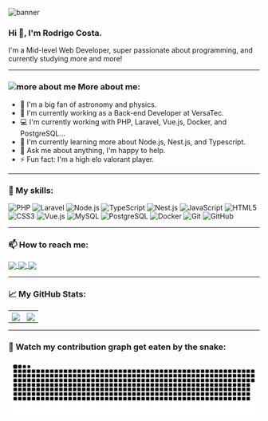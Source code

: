 ![banner](https://user-images.githubusercontent.com/74683074/219884828-ec7344d8-3c44-476b-9b84-a0eac88d29e9.png)

### Hi 👋, I'm Rodrigo Costa.
I'm a Mid-level Web Developer, super passionate about programming, and currently studying more and more!

----

### <img width="30" alt="more about me" src="https://user-images.githubusercontent.com/74683074/219888544-31f86183-7ab0-4356-84e0-2ccf6996edf8.png"> More about me:
- 🌌 I'm a big fan of astronomy and physics.
- 🔭 I'm currently working as a Back-end Developer at VersaTec.
- 💻 I'm currently working with PHP, Laravel, Vue.js, Docker, and PostgreSQL...
- 🌱 I'm currently learning more about Node.js, Nest.js, and Typescript.
- 💬 Ask me about anything, I'm happy to help.
- ⚡ Fun fact: I'm a high elo valorant player.

----

### 🚀 My skills:
![PHP](https://img.shields.io/badge/-PHP-777BB4?style=flat-square&logo=php&logoColor=white)
![Laravel](https://img.shields.io/badge/-Laravel-FF2D20?style=flat-square&logo=laravel&logoColor=white)
![Node.js](https://img.shields.io/badge/-Node.js-339933?style=flat-square&logo=node.js&logoColor=white)
![TypeScript](https://img.shields.io/badge/-TypeScript-3178C6?style=flat-square&logo=typescript&logoColor=white)
![Nest.js](https://img.shields.io/badge/-Nest.js-E0234E?style=flat-square&logo=nestjs&logoColor=white)
![JavaScript](https://img.shields.io/badge/-JavaScript-F7DF1E?style=flat-square&logo=javascript&logoColor=black)
![HTML5](https://img.shields.io/badge/-HTML5-E34F26?style=flat-square&logo=html5&logoColor=white)
![CSS3](https://img.shields.io/badge/-CSS3-1572B6?style=flat-square&logo=css3)
![Vue.js](https://img.shields.io/badge/-Vue.js-4FC08D?style=flat-square&logo=vue.js&logoColor=white)
![MySQL](https://img.shields.io/badge/-MySQL-4479A1?style=flat-square&logo=mysql&logoColor=white)
![PostgreSQL](https://img.shields.io/badge/-PostgreSQL-336791?style=flat-square&logo=postgresql&logoColor=white)
![Docker](https://img.shields.io/badge/-Docker-2496ED?style=flat-square&logo=docker&logoColor=white)
![Git](https://img.shields.io/badge/-Git-F05032?style=flat-square&logo=git&logoColor=white)
![GitHub](https://img.shields.io/badge/-GitHub-181717?style=flat-square&logo=github)

----

### 📫 How to reach me:
<div>
    <a href="https://www.linkedin.com/in/rxdrigocosta/">
        <img align="center" src="https://img.shields.io/badge/LinkedIn-0077B5?style=for-the-badge&logo=linkedin&logoColor=white" />
    </a>
    <a href="https://www.instagram.com/rxdrigocosta/">
        <img align="center" src="https://img.shields.io/badge/Instagram-E4405F?style=for-the-badge&logo=instagram&logoColor=white" />
    </a>
    <a href="mailto:rxdrigocosta@gmail.com">
        <img align="center" src="https://img.shields.io/badge/Gmail-D14836?style=for-the-badge&logo=gmail&logoColor=white" />
    </a>
</div>

----

### 📈 My GitHub Stats:
<table>
    <tr>
        <td>
            <a href="https://github.com/anuraghazra/github-readme-stats">
              <img align="center" src="https://github-readme-stats.vercel.app/api?username=rxdrigocosta&show_icons=true&theme=tokyonight" />
            </a>
        </td>
        <td>
            <a href="https://github.com/anuraghazra/convoychat">
              <img align="center" src="https://github-readme-stats.vercel.app/api/top-langs/?username=rxdrigocosta&layout=compact&theme=tokyonight" />
            </a>
        </td>
    </tr> 
</table>

----

### 🐍 Watch my contribution graph get eaten by the snake:
![Snake animation](https://github.com/rxdrigocosta/rxdrigocosta/blob/output/github-contribution-grid-snake.svg)

<!--
**rxdrigocosta/rxdrigocosta** is a ✨ _special_ ✨ repository because its `README.md` (this file) appears on your GitHub profile.

Here are some ideas to get you started:

- 🔭 I’m currently working on ...
- 🌱 I’m currently learning ...
- 👯 I’m looking to collaborate on ...
- 🤔 I’m looking for help with ...
- 💬 Ask me about ...
- 📫 How to reach me: ...
- 😄 Pronouns: ...
- ⚡ Fun fact: ...
-->
